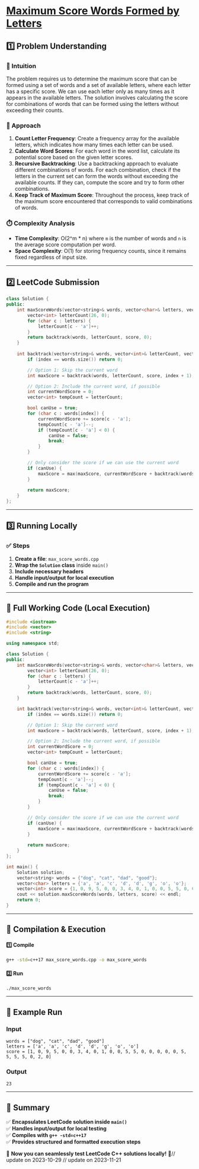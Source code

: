# **[Maximum Score Words Formed by Letters](https://leetcode.com/problems/maximum-score-words-formed-by-letters/description/)**  

## **1️⃣ Problem Understanding**  
### **📌 Intuition**  
The problem requires us to determine the maximum score that can be formed using a set of words and a set of available letters, where each letter has a specific score. We can use each letter only as many times as it appears in the available letters. The solution involves calculating the score for combinations of words that can be formed using the letters without exceeding their counts.

### **🚀 Approach**  
1. **Count Letter Frequency**: Create a frequency array for the available letters, which indicates how many times each letter can be used.
2. **Calculate Word Scores**: For each word in the word list, calculate its potential score based on the given letter scores.
3. **Recursive Backtracking**: Use a backtracking approach to evaluate different combinations of words. For each combination, check if the letters in the current set can form the words without exceeding the available counts. If they can, compute the score and try to form other combinations.
4. **Keep Track of Maximum Score**: Throughout the process, keep track of the maximum score encountered that corresponds to valid combinations of words.

### **⏱️ Complexity Analysis**  
- **Time Complexity**: O(2^m * n) where `m` is the number of words and `n` is the average score computation per word.
- **Space Complexity**: O(1) for storing frequency counts, since it remains fixed regardless of input size.

---  

## **2️⃣ LeetCode Submission**  
```cpp
class Solution {
public:
    int maxScoreWords(vector<string>& words, vector<char>& letters, vector<int>& score) {
        vector<int> letterCount(26, 0);
        for (char c : letters) {
            letterCount[c - 'a']++;
        }
        return backtrack(words, letterCount, score, 0);
    }
    
    int backtrack(vector<string>& words, vector<int>& letterCount, vector<int>& score, int index) {
        if (index == words.size()) return 0;

        // Option 1: Skip the current word
        int maxScore = backtrack(words, letterCount, score, index + 1);

        // Option 2: Include the current word, if possible
        int currentWordScore = 0;
        vector<int> tempCount = letterCount;

        bool canUse = true;
        for (char c : words[index]) {
            currentWordScore += score[c - 'a'];
            tempCount[c - 'a']--;
            if (tempCount[c - 'a'] < 0) {
                canUse = false;
                break;
            }
        }

        // Only consider the score if we can use the current word
        if (canUse) {
            maxScore = max(maxScore, currentWordScore + backtrack(words, tempCount, score, index + 1));
        }
        
        return maxScore;
    }
};
```  

---  

## **3️⃣ Running Locally**  
### **✅ Steps**  
1. **Create a file**: `max_score_words.cpp`  
2. **Wrap the `Solution` class** inside `main()`  
3. **Include necessary headers**  
4. **Handle input/output for local execution**  
5. **Compile and run the program**  

---  

## **📝 Full Working Code (Local Execution)**  
```cpp
#include <iostream>
#include <vector>
#include <string>

using namespace std;

class Solution {
public:
    int maxScoreWords(vector<string>& words, vector<char>& letters, vector<int>& score) {
        vector<int> letterCount(26, 0);
        for (char c : letters) {
            letterCount[c - 'a']++;
        }
        return backtrack(words, letterCount, score, 0);
    }

    int backtrack(vector<string>& words, vector<int>& letterCount, vector<int>& score, int index) {
        if (index == words.size()) return 0;

        // Option 1: Skip the current word
        int maxScore = backtrack(words, letterCount, score, index + 1);

        // Option 2: Include the current word, if possible
        int currentWordScore = 0;
        vector<int> tempCount = letterCount;

        bool canUse = true;
        for (char c : words[index]) {
            currentWordScore += score[c - 'a'];
            tempCount[c - 'a']--;
            if (tempCount[c - 'a'] < 0) {
                canUse = false;
                break;
            }
        }

        // Only consider the score if we can use the current word
        if (canUse) {
            maxScore = max(maxScore, currentWordScore + backtrack(words, tempCount, score, index + 1));
        }
        
        return maxScore;
    }
};

int main() {
    Solution solution;
    vector<string> words = {"dog", "cat", "dad", "good"};
    vector<char> letters = {'a', 'a', 'c', 'd', 'd', 'g', 'o', 'o'};
    vector<int> score = {1, 0, 9, 5, 0, 0, 3, 4, 0, 1, 0, 0, 5, 5, 0, 0, 0, 0, 0, 5, 5, 5, 5, 0, 2, 0};
    cout << solution.maxScoreWords(words, letters, score) << endl;
    return 0;
}
```  

---  

## **🔧 Compilation & Execution**  
#### **1️⃣ Compile**  
```bash
g++ -std=c++17 max_score_words.cpp -o max_score_words
```  

#### **2️⃣ Run**  
```bash
./max_score_words
```  

---  

## **🎯 Example Run**  
### **Input**  
```
words = ["dog", "cat", "dad", "good"]
letters = ['a', 'a', 'c', 'd', 'd', 'g', 'o', 'o']
score = [1, 0, 9, 5, 0, 0, 3, 4, 0, 1, 0, 0, 5, 5, 0, 0, 0, 0, 0, 5, 5, 5, 5, 0, 2, 0]
```  
### **Output**  
```
23
```  

---  

## **📌 Summary**  
✅ **Encapsulates LeetCode solution inside `main()`**  
✅ **Handles input/output for local testing**  
✅ **Compiles with `g++ -std=c++17`**  
✅ **Provides structured and formatted execution steps**  

🚀 **Now you can seamlessly test LeetCode C++ solutions locally!** 🚀// update on 2023-10-29
// update on 2023-11-21
